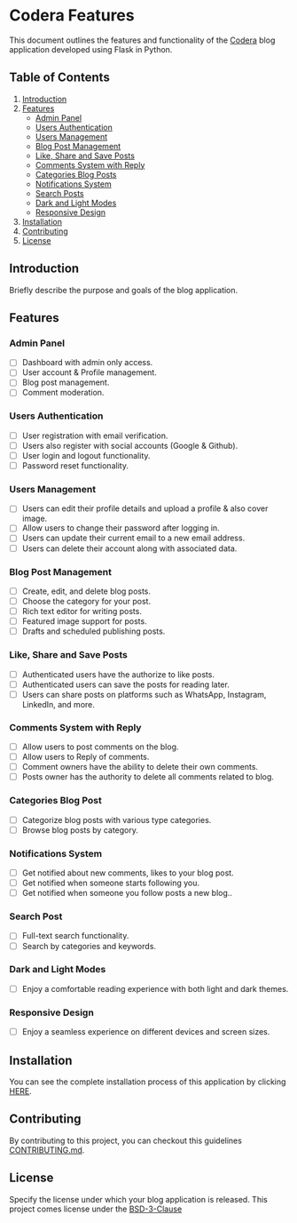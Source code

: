 # Codera Features

This document outlines the features and functionality of the [Codera]() blog application developed using Flask in Python.

## Table of Contents

1. [Introduction](#introduction)
2. [Features](#features)
   - [Admin Panel](#admin-panel)
   - [Users Authentication](#users-authentication)
   - [Users Management](#user-management)
   - [Blog Post Management](#blog-post-management)
   - [Like, Share and Save Posts](#like-share-and-save-posts)
   - [Comments System with Reply](#comments-system-with-reply)
   - [Categories Blog Posts](#categories-blog-post)
   - [Notifications System](#notifications-system)
   - [Search Posts](#search-post)
   - [Dark and Light Modes](#dark-and-light-modes)
   - [Responsive Design](#responsive-design)
3. [Installation](#installation)
4. [Contributing](#contributing)
5. [License](#license)

## Introduction

Briefly describe the purpose and goals of the blog application.

## Features

### Admin Panel

- [ ] Dashboard with admin only access.
- [ ] User account & Profile management.
- [ ] Blog post management.
- [ ] Comment moderation.

### Users Authentication

- [ ] User registration with email verification.
- [ ] Users also register with social accounts (Google & Github).
- [ ] User login and logout functionality.
- [ ] Password reset functionality.

### Users Management

- [ ] Users can edit their profile details and upload a profile & also cover image.
- [ ] Allow users to change their password after logging in.
- [ ] Users can update their current email to a new email address.
- [ ] Users can delete their account along with associated data.

### Blog Post Management

- [ ] Create, edit, and delete blog posts.
- [ ] Choose the category for your post.
- [ ] Rich text editor for writing posts.
- [ ] Featured image support for posts.
- [ ] Drafts and scheduled publishing posts.

### Like, Share and Save Posts

- [ ] Authenticated users have the authorize to like posts.
- [ ] Authenticated users can save the posts for reading later.
- [ ] Users can share posts on platforms such as WhatsApp, Instagram, LinkedIn, and more.

### Comments System with Reply

- [ ] Allow users to post comments on the blog.
- [ ] Allow users to Reply of comments.
- [ ] Comment owners have the ability to delete their own comments.
- [ ] Posts owner has the authority to delete all comments related to blog.

### Categories Blog Post

- [ ] Categorize blog posts with various type categories.
- [ ] Browse blog posts by category.

### Notifications System

- [ ] Get notified about new comments, likes to your blog post.
- [ ] Get notified when someone starts following you.
- [ ] Get notified when someone you follow posts a new blog..

### Search Post

- [ ] Full-text search functionality.
- [ ] Search by categories and keywords.

### Dark and Light Modes

- [ ] Enjoy a comfortable reading experience with both light and dark themes.

### Responsive Design

- [ ] Enjoy a seamless experience on different devices and screen sizes.

## Installation

You can see the complete installation process of this application by clicking [HERE](https://github.com/anuraagnagar/codera#installation--set-up).

## Contributing

By contributing to this project, you can checkout this guidelines [CONTRIBUTING.md](https://github.com/anuraagnagar/codera/blob/master/CONTRIBUTING.md).

## License

Specify the license under which your blog application is released.
This project comes license under the [BSD-3-Clause](https://github.com/anuraagnagar/codera/blob/master/LICENSE)
